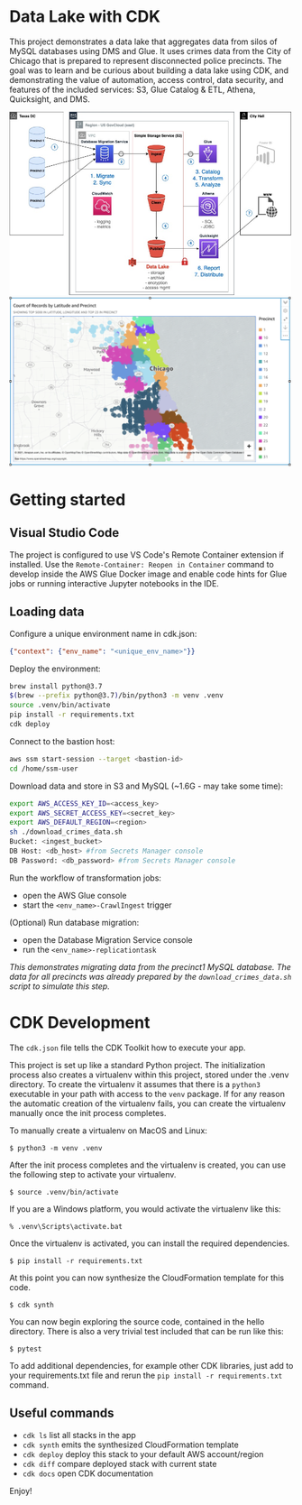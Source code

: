 
# Data Lake with CDK

This project demonstrates a data lake that aggregates data from silos of MySQL databases using DMS and Glue.  It uses crimes data from the City of Chicago that is prepared to represent disconnected police precincts.  The goal was to learn and be curious about building a data lake using CDK, and demonstrating the value of automation, access control, data security, and features of the included services: S3, Glue Catalog & ETL, Athena, Quicksight, and DMS.

<img src="./resources/data_lake_architecture.jpg" alt="architecture" width="500"/>
<img src="./resources/crimes_graph.png" alt="architecture" width="500"/>

# Getting started

## Visual Studio Code

The project is configured to use VS Code's Remote Container extension if installed.  Use the `Remote-Container: Reopen in Container` command to develop inside the AWS Glue Docker image and enable code hints for Glue jobs or running interactive Jupyter notebooks in the IDE.

## Loading data

Configure a unique environment name in cdk.json:
```json
{"context": {"env_name": "<unique_env_name>"}}
```
Deploy the environment:
```bash
brew install python@3.7
$(brew --prefix python@3.7)/bin/python3 -m venv .venv
source .venv/bin/activate
pip install -r requirements.txt
cdk deploy
```
Connect to the bastion host:
```bash
aws ssm start-session --target <bastion-id>
cd /home/ssm-user
```
Download data and store in S3 and MySQL (~1.6G - may take some time):
```bash
export AWS_ACCESS_KEY_ID=<access_key>
export AWS_SECRET_ACCESS_KEY=<secret_key>
export AWS_DEFAULT_REGION=<region>
sh ./download_crimes_data.sh
Bucket: <ingest_bucket>
DB Host: <db_host> #from Secrets Manager console
DB Password: <db_password> #from Secrets Manager console
```

Run the workflow of transformation jobs:

- open the AWS Glue console
- start the `<env_name>-CrawlIngest` trigger

(Optional) Run database migration:

- open the Database Migration Service console
- run the `<env_name>-replicationtask` 

<i>This demonstrates migrating data from the precinct1 MySQL database.  The data for all precincts was already prepared by the `download_crimes_data.sh` script to simulate this step.</i>


# CDK Development

The `cdk.json` file tells the CDK Toolkit how to execute your app.

This project is set up like a standard Python project.  The initialization process also creates
a virtualenv within this project, stored under the .venv directory.  To create the virtualenv
it assumes that there is a `python3` executable in your path with access to the `venv` package.
If for any reason the automatic creation of the virtualenv fails, you can create the virtualenv
manually once the init process completes.

To manually create a virtualenv on MacOS and Linux:

```
$ python3 -m venv .venv
```

After the init process completes and the virtualenv is created, you can use the following
step to activate your virtualenv.

```
$ source .venv/bin/activate
```

If you are a Windows platform, you would activate the virtualenv like this:

```
% .venv\Scripts\activate.bat
```

Once the virtualenv is activated, you can install the required dependencies.

```
$ pip install -r requirements.txt
```

At this point you can now synthesize the CloudFormation template for this code.

```
$ cdk synth
```

You can now begin exploring the source code, contained in the hello directory.
There is also a very trivial test included that can be run like this:

```
$ pytest
```

To add additional dependencies, for example other CDK libraries, just add to
your requirements.txt file and rerun the `pip install -r requirements.txt`
command.

## Useful commands

 * `cdk ls`          list all stacks in the app
 * `cdk synth`       emits the synthesized CloudFormation template
 * `cdk deploy`      deploy this stack to your default AWS account/region
 * `cdk diff`        compare deployed stack with current state
 * `cdk docs`        open CDK documentation

Enjoy!

